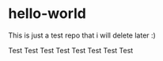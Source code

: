 # hello-world
This is just a test repo that i will delete later :)

Test Test Test Test Test Test Test Test
